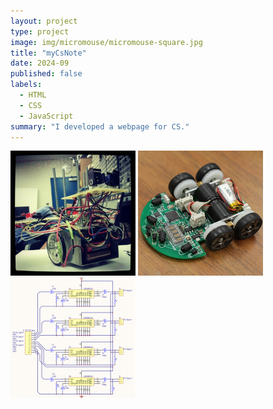 ```yaml
---
layout: project
type: project
image: img/micromouse/micromouse-square.jpg
title: "myCsNote"
date: 2024-09
published: false
labels:
  - HTML
  - CSS
  - JavaScript
summary: "I developed a webpage for CS."
---
```


<div class="text-center p-4">
  <img width="200px" src="../img/micromouse/micromouse-robot.png" class="img-thumbnail" >
  <img width="200px" src="../img/micromouse/micromouse-robot-2.jpg" class="img-thumbnail" >
  <img width="200px" src="../img/micromouse/micromouse-circuit.png" class="img-thumbnail" >
</div>

